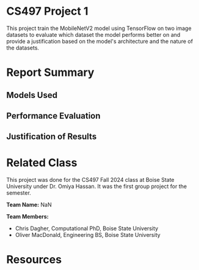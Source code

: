 # CS497 Project 1
This project train the MobileNetV2 model using TensorFlow on two image datasets to evaluate which dataset the model performs better on and provide a justification based on the model's architecture and the nature of the datasets.

# Report Summary

## Models Used

## Performance Evaluation

## Justification of Results

# Related Class
This project was done for the CS497 Fall 2024 class at Boise State University under Dr. Omiya Hassan. It was the first group project for the semester.

**Team Name:** NaN

**Team Members:**
- Chris Dagher, Computational PhD, Boise State University
- Oliver MacDonald, Engineering BS, Boise State University

# Resources
